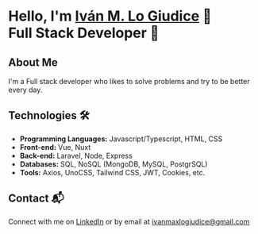 # Hello, I'm <a href="https://www.linkedin.com/in/ivanmaxlogiudice" target="_blank">Iván M. Lo Giudice</a> 👋 <br> <b>Full Stack Developer 🚀</b>

## About Me
I'm a Full stack developer who likes to solve problems and try to be better every day.

## Technologies 🛠️

- <b>Programming Languages:</b> Javascript/Typescript, HTML, CSS
- <b>Front-end:</b> Vue, Nuxt
- <b>Back-end:</b> Laravel, Node, Express
- <b>Databases:</b> SQL, NoSQL (MongoDB, MySQL, PostgrSQL)
- <b>Tools:</b> Axios, UnoCSS, Tailwind CSS, JWT, Cookies, etc.

## Contact 📬
Connect with me on [LinkedIn](https://www.linkedin.com/in/ivanmaxlogiudice) or by email at ivanmaxlogiudice@gmail.com
